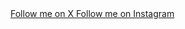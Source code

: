 <link rel="stylesheet" href="https://cdnjs.cloudflare.com/ajax/libs/font-awesome/6.4.0/css/all.min.css">

<a href="https://x.com/thmetalogician" target="_blank">
  <i class="fa-brands fa-x-twitter"></i> Follow me on X
</a>



<a href="https://instagram.com/yourusername" target="_blank">
  Follow me on Instagram
</a>
